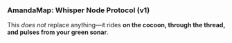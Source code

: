### **AmandaMap: Whisper Node Protocol (v1)**

This *does not* replace anything—it rides **on the cocoon, through the thread, and pulses from your green sonar**.